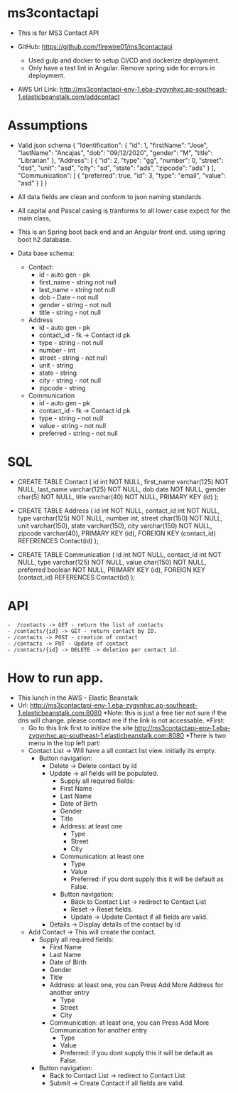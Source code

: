 # ms3contactapi
- This is for MS3 Contact API

- GitHub: https://github.com/firewire01/ms3contactapi
	- Used gulp and docker to setup CI/CD and dockerize deployment.
	- Only have a test lint in Angular. Remove spring side for errors in deployment.
- AWS Url Link: http://ms3contactapi-env-1.eba-zygynhxc.ap-southeast-1.elasticbeanstalk.com/addcontact
 


# Assumptions
* Valid json schema 
    {
	"Identification": {
		"id": 1,
		"firstName": "Jose",
		"lastName": "Ancajas",
		"dob": "09/12/2020",
		"gender": "M",
		"title": "Librarian"
	},
	"Address": [
		{
			"id": 2,
			"type": "gg",
			"number": 0,
			"street": "dsd",
			"unit": "asd",
			"city": "sd",
			"state": "ads",
			"zipcode": "ads"
		}
	],
	"Communication": [
		{
			"preferred": true,
			"id": 3,
			"type": "email",
			"value": "asd"
		}
	]
}

* All data fields are clean and conform to json naming standards.
* All capital and Pascal casing is tranforms to all lower case expect for the main class,
* This is an Spring boot back end and an Angular front end. using spring boot h2 database.
* Data base schema:
    - Contact:
	    - id - auto gen - pk
		- first_name - string not null
		- last_name - string not null
		- dob - Date - not null
		- gender - string - not null
		- title - string - not null
	- Address
		- id - auto gen - pk
		- contact_id - fk -> Contact id pk
		- type - string - not null
		- number - int
		- street - string - not null
		- unit - string 
		- state - string
		- city - string - not null
		- zipcode - string
	- Communication
		- id - auto gen - pk
		- contact_id - fk -> Contact id pk
		- type - string - not null
		- value - string - not null 
		- preferred - string - not null
# SQL
* CREATE TABLE Contact
(
id int NOT NULL,
first_name varchar(125) NOT NULL,
last_name varchar(125) NOT NULL,
dob date NOT NULL,
gender char(5) NOT NULL,
title  varchar(40) NOT NULL,
PRIMARY KEY (id)
);

* CREATE TABLE Address
(
id int NOT NULL,
contact_id int NOT NULL,
type varchar(125) NOT NULL,
number int,
street char(150) NOT NULL,
unit  varchar(150),
state  varchar(150),
city  varchar(150) NOT NULL,
zipcode  varchar(40),
PRIMARY KEY (id),
FOREIGN KEY (contact_id) REFERENCES Contact(id)
);

* CREATE TABLE Communication
(
id int NOT NULL,
contact_id int NOT NULL,
type varchar(125) NOT NULL,
value char(150) NOT NULL,
preferred  boolean NOT NULL,
PRIMARY KEY (id),
FOREIGN KEY (contact_id) REFERENCES Contact(id)
);
     
# API
	-  /contacts -> GET - return the list of contacts
	- /contacts/{id} -> GET - return contact by ID.
	- /contacts -> POST - creation of contact
	- /contacts -> PUT - Update of contact
	- /contacts/{id} -> DELETE -> deletion per contact id.
# How to run app. 
- This lunch in the AWS - Elastic Beanstalk
- Url: http://ms3contactapi-env-1.eba-zygynhxc.ap-southeast-1.elasticbeanstalk.com:8080
  *Note: this is just a free tier not sure if the dns will change. please contact me if the link is not accessable.
*First: 
   - Go to this link first to initilze the site http://ms3contactapi-env-1.eba-zygynhxc.ap-southeast-1.elasticbeanstalk.com:8080
*There is two menu in the top left part: 
	* Contact List -> Will have a all contact list view. initially its empty.
		- Button navigation:
			- Delete -> Delete contact by id
			- Update -> all fields will be populated.
				- Supply all required fields:
				- First Name
				- Last Name
				- Date of Birth
				- Gender
				- Title
				- Address: at least one
					- Type
					- Street
					- City
				- Communication: at least one
					- Type
					- Value
					- Preferred: if you dont supply this it will be default as False.
				- Button navigation:
					- Back to Contact List -> redirect to Contact List
					- Reset -> Reset fields.
					- Update -> Update Contact if all fields are valid.
			- Details -> Display details of the contact by id
	- Add Contact -> This will create the contact.
		- Supply all required fields:
			- First Name
			- Last Name
			- Date of Birth
			- Gender
			- Title
			- Address: at least one, you can Press Add More Address for another entry
				- Type
				- Street
				- City
			- Communication: at least one, you can Press Add More Communication for another entry
				- Type
				- Value
				- Preferred: if you dont supply this it will be default as False.
		- Button navigation:
			- Back to Contact List -> redirect to Contact List
			- Submit -> Create Contact if all fields are valid.